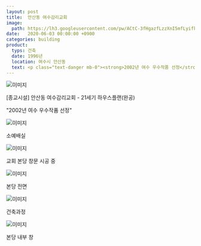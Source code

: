 ```yaml
---
layout: post
title:  안산동 여수감리교회
image: 
  path: https://lh3.googleusercontent.com/pw/ACtC-3fHgazfLzzXnI5mfLyifk5PnzY5X-0Lh-PAKxm-QyeiWw_wktmN8ixpfiYJecYF71dJdM6LGWbKXBSNVSSTCxyzAil0_9f0x2v4eLHWOw5xA9lXLrZmzf7lQPX2HLWRdd5J3eEAVI0UDamkUePU7lG7=w400-h608-no?authuser=0
date:   2020-06-03 00:00:00 +0900
categories: building
product: 
  typs: 건축
  date: 1996년
  location: 여수시 안산동
  text: <p class="text-danger mb-0"><strong>2002년 여수 우수작품 선정</strong></p>
---
```


![이미지](https://lh3.googleusercontent.com/pw/ACtC-3fHgazfLzzXnI5mfLyifk5PnzY5X-0Lh-PAKxm-QyeiWw_wktmN8ixpfiYJecYF71dJdM6LGWbKXBSNVSSTCxyzAil0_9f0x2v4eLHWOw5xA9lXLrZmzf7lQPX2HLWRdd5J3eEAVI0UDamkUePU7lG7=w400-h608-no?authuser=0)

[종교시설] 안산동 여수감리교회 - 21세기 하우스플랜(완공)

"2002년 여수 우수작품 선정"

![이미지](https://lh3.googleusercontent.com/pw/ACtC-3fKWtchZ0EdytJ_KIBEpRA1rlFMXZKjdLVZXoIxpKaPYHdPt7gHG2RljLVT1guuVI0wgLMMzlPSMZoh0_lxjGNmzOEU5taW7-p9JMSZ-A0jSjPk5aM_0uFz1u2zgcOypRj82PRcZxiBVGHfUNGcZKua=w500-h336-no?authuser=0)

소예배실

![이미지](https://lh3.googleusercontent.com/pw/ACtC-3eMZ3w9I4wYJ7wvK82c92cGSFCXFH4MSQcGpMpcHpRoKsABPW6-2PBP85H7iz_IGxbMaEtmDlm8bibx2FnxXwGixCqI-KcFEx6Gv4FNcte_HWUUkKgPPgF1lsk6B0TJMj7Uuow8A1dccU8pEX-4qCDj=w500-h336-no?authuser=0)

교회 본당 창문 시공 중

![이미지](https://lh3.googleusercontent.com/pw/ACtC-3eE5qv0rExVF4DWW2LllL7AnEAk3scB2PjWNpBsTLpBo6mtrSSwgSMhs5kZ1yXEkbNnF4C87qqSMiEmDlE2hGYz2dL1VPl7yLMcGZviRWTYf6oQHc9e-RsGcZgSfvc7cg2LlVmlJkkp6xsQODjpiA7B=w500-h336-no?authuser=0)

본당 전면

![이미지](https://lh3.googleusercontent.com/pw/ACtC-3ewf1WWjKIO0H2Lv6t0suqvEmY7k2MKLj-SJzYf8uk5qOoNqDLXPrQ0H-9spTuIHgm4wIpcBqWgYukrYxIsLCel1UqNnliRjg7y9MaCkI4gkCKiY_CmdW56jshykb8grKoGwKrJWfb1e9BVhFpjMzf0=w500-h336-no?authuser=0)

건축과정

![이미지](https://lh3.googleusercontent.com/pw/ACtC-3f3H6vDEd-7PY4Jw-TLIWu-U9DWx6sNz_pF9kn2yisM_rPtLTo6fmKDri0QAqcPUfKnEMe0a7i_Z_z2Wya4myPfbtIJBuUffJj8Paw13Yg-iaIdz-M2DkESZqcCC6NYaXRIEq3ESBFJw0htG6h7JPCY=w500-h336-no?authuser=0)

본당 내부 창
